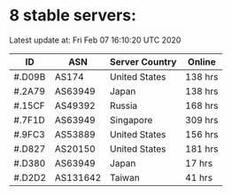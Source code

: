 # 8 stable servers:

Latest update at: Fri Feb 07 16:10:20 UTC 2020

| ID | ASN | Server Country | Online |
| -- | --- | -------------- | ------ |
| #.D09B | AS174 | United States | 138 hrs |
| #.2A79 | AS63949 | Japan | 138 hrs |
| #.15CF | AS49392 | Russia | 168 hrs |
| #.7F1D | AS63949 | Singapore | 309 hrs |
| #.9FC3 | AS53889 | United States | 156 hrs |
| #.D827 | AS20150 | United States | 181 hrs |
| #.D380 | AS63949 | Japan | 17 hrs |
| #.D2D2 | AS131642 | Taiwan | 41 hrs |


